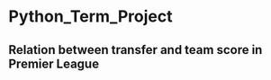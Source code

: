 # Python_Term_Project

Relation between transfer and team score in Premier League
---------------------------------------------------
